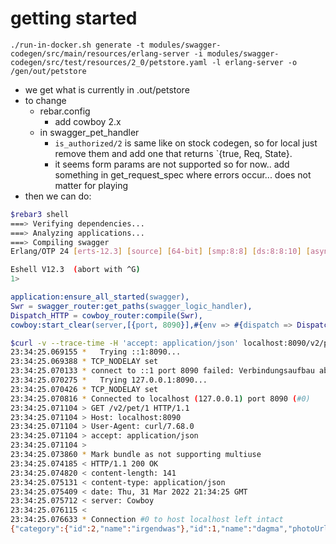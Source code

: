 
# getting started

```
./run-in-docker.sh generate -t modules/swagger-codegen/src/main/resources/erlang-server -i modules/swagger-codegen/src/test/resources/2_0/petstore.yaml -l erlang-server -o /gen/out/petstore
```


* we get what is currently in .out/petstore
* to change
    * rebar.config
        * add cowboy 2.x
    * in swagger\_pet\_handler 
        * `is_authorized/2` is same like on stock codegen, so for local just remove them and add one that returns `{true, Req, State}.
        * it seems form params are not supported so for now.. add something in get_request_spec where errors occur... does not matter for playing
* then we can do:

```bash
$rebar3 shell
===> Verifying dependencies...
===> Analyzing applications...
===> Compiling swagger
Erlang/OTP 24 [erts-12.3] [source] [64-bit] [smp:8:8] [ds:8:8:10] [async-threads:1] [jit]

Eshell V12.3  (abort with ^G)
1>
```

```erlang
application:ensure_all_started(swagger),
Swr = swagger_router:get_paths(swagger_logic_handler),
Dispatch_HTTP = cowboy_router:compile(Swr),
cowboy:start_clear(server,[{port, 8090}],#{env => #{dispatch => Dispatch_HTTP}}).
```

```bash
$curl -v --trace-time -H 'accept: application/json' localhost:8090/v2/pet/1 
23:34:25.069155 *   Trying ::1:8090...
23:34:25.069388 * TCP_NODELAY set
23:34:25.070133 * connect to ::1 port 8090 failed: Verbindungsaufbau abgelehnt
23:34:25.070275 *   Trying 127.0.0.1:8090...
23:34:25.070426 * TCP_NODELAY set
23:34:25.070816 * Connected to localhost (127.0.0.1) port 8090 (#0)
23:34:25.071104 > GET /v2/pet/1 HTTP/1.1
23:34:25.071104 > Host: localhost:8090
23:34:25.071104 > User-Agent: curl/7.68.0
23:34:25.071104 > accept: application/json
23:34:25.071104 > 
23:34:25.073860 * Mark bundle as not supporting multiuse
23:34:25.074185 < HTTP/1.1 200 OK
23:34:25.074820 < content-length: 141
23:34:25.075131 < content-type: application/json
23:34:25.075409 < date: Thu, 31 Mar 2022 21:34:25 GMT
23:34:25.075712 < server: Cowboy
23:34:25.076115 < 
23:34:25.076633 * Connection #0 to host localhost left intact
{"category":{"id":2,"name":"irgendwas"},"id":1,"name":"dagma","photoUrls":["http bla"],"status":"available","tags":[{"id":3,"name":"a tag"}]}
```
